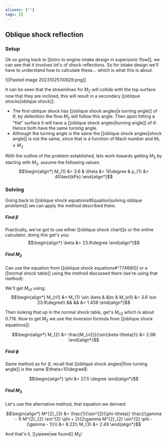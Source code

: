 ```yaml
---
aliases: [""]
tags: []
---
```


## Oblique shock reflection
### Setup
Ok so going back to [[intro to engine intake design in supersonic flow]], we can see that it involves lot's of shock reflections. So for intake design we'll have to understand how to calculate these... which is what this is about.

![[Pasted image 20231025110629.png]]

It can be seen that the streamlines for $M_{2}$ will collide with the top surface now that they are inclined, this will result in a secondary [[oblique shocks|oblique shock]]:
- The first oblique shock has [[oblique shock angles|a turning angle]] of $\theta$, by defenition the flow $M_{2}$ will follow this angle. Then apon hitting a "flat" surface it will have a [[oblique shock angles|turning angle]] of $\theta$. Hence both have the same turning angle.
- Although the turning angle is the same the [[oblique shock angles|shock angle]] is not the same, since that is a function of Mach number and $M_{1}\neq M_{2}$

With the outline of the problem established, lets work towards getting $M_{3}$ by starting with $M_2$, assume the following values:
$$\begin{align*}
M_{1} &= 3.6 & \theta &= 10\degree & p_{1} &= 40\text{kPa}
\end{align*}$$

### Solving

Going back to [[oblique shock equations#Equation|solving oblique problems]] we can apply the method described there.

##### Find $\beta$

Practically, we've got to use either [[oblique shock chart]]s or the online calculator, doing this get's you:
$$\begin{align*}
\beta &= 23.9\degree
\end{align*}$$

##### Find $M_{2}$

Can use the equation from [[oblique shock equations#^774680]] or a [[normal shock table]] using the method discussed there (we're using that method):

We'll get $M_{n1}$ using:
$$\begin{align*}
M_{n1} &= M_{1} \sin \beta & &\to & M_{n1} &= 3.6 \sin 23.9\degree\\
&& && &= 1.458
\end{align*}$$

Then looking that up in the normal shock table, get's $M_{n2}$ which is about 0.716. Now to get $M_{2}$ we use the inversion formula from [[oblique shock equations]]:

$$\begin{align*}
M_{2} &= \frac{M_{n2}}{\sin(\beta-\theta)}\\
&= 2.98
\end{align*}$$

##### Find $\phi$
Same method as for $\beta$, recall that [[oblique shock angles|flow turning angle]] is the same $\theta=10\degree$:

$$\begin{align*}
\phi &= 27.5 \degree
\end{align*}$$

##### Find $M_{3}$

Let's use the alternative method, that equation we derived:

$$\begin{align*}
M^{2}_{3}  &= \frac{1}{\sin^{2}(\phi-\theta)}   \frac{(\gamma - 1) M^{2}_{2} \sin^{2} \phi + 2}{2\gamma M^{2}_{2} \sin^{2} \phi - (\gamma - 1)}\\
&= 6.22\\
M_{3} &= 2.49
\end{align*}$$

And that's it, [[yipeee|we found]] $M_{3}$!
 